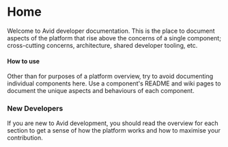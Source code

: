 # Home

Welcome to Avid developer documentation. This is the place to document aspects of the platform that rise above the concerns of a single component; cross-cutting concerns, architecture, shared developer tooling, etc.

#### How to use

Other than for purposes of a platform overview, try to avoid documenting individual components here. Use a component's README and wiki pages to document the unique aspects and behaviours of each component.

### New Developers

If you are new to Avid development, you should read the overview for each section to get a sense of how the platform works and how to maximise your contribution.

